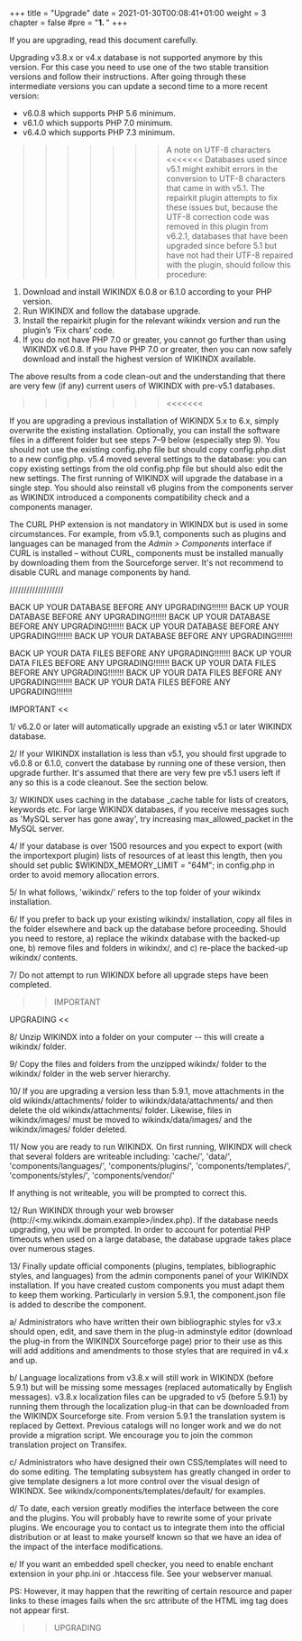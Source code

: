 +++
title = "Upgrade"
date = 2021-01-30T00:08:41+01:00
weight = 3
chapter = false
#pre = "<b>1. </b>"
+++


If you are upgrading, read this document carefully.

Upgrading v3.8.x or v4.x database is not supported anymore by this version.
For this case you need to use one of the two stable transition versions and
follow their instructions. After going through these intermediate versions
you can update a second time to a more recent version:

 - v6.0.8 which supports PHP 5.6 minimum.
 - v6.1.0 which supports PHP 7.0 minimum.
 - v6.4.0 which supports PHP 7.3 minimum.

>>>>>>> A note on UTF-8 characters <<<<<<<
Databases used since v5.1 might exhibit errors in the conversion to UTF-8
characters that came in with v5.1. The repairkit plugin attempts to fix these
issues but, because the UTF-8 correction code was removed in this plugin from
v6.2.1, databases that have been upgraded since before 5.1 but have not had
their UTF-8 repaired with the plugin, should follow this procedure:
1. Download and install WIKINDX 6.0.8 or 6.1.0 according to your PHP version.
2. Run WIKINDX and follow the database upgrade.
3. Install the repairkit plugin for the relevant wikindx version and run the
plugin’s ‘Fix chars’ code.
4. If you do not have PHP 7.0 or greater, you cannot go further than using
WIKINDX v6.0.8. If you have PHP 7.0 or greater, then you can now safely download
and install the highest version of WIKINDX available.

The above results from a code clean-out and the understanding that there are
very few (if any) current users of WIKINDX with pre-v5.1 databases.
>>>>>>> <<<<<<<

If you are upgrading a previous installation of WIKINDX 5.x to 6.x,
simply overwrite the existing installation. Optionally, you can install
the software files in a different folder but see steps 7–9 below
(especially step 9). You should not use the existing config.php file but
should copy config.php.dist to a new config.php. v5.4 moved several
settings to the database: you can copy existing settings from the old
config.php file but should also edit the new settings.  The first
running of WIKINDX will upgrade the database in a single step. You
should also reinstall v6 plugins from the components server as WIKINDX
introduced a components compatibility check and a components manager.

The CURL PHP extension is not mandatory in WIKINDX but is used in some
circumstances. For example, from v5.9.1, components such as plugins and
languages can be managed from the _Admin > Components_ interface if CURL is
installed – without CURL, components must be installed manually by
downloading them from the Sourceforge server. It's not recommend to
disable CURL and manage components by hand.

///////////////////

BACK UP YOUR DATABASE BEFORE ANY UPGRADING!!!!!!!
BACK UP YOUR DATABASE BEFORE ANY UPGRADING!!!!!!!
BACK UP YOUR DATABASE BEFORE ANY UPGRADING!!!!!!!
BACK UP YOUR DATABASE BEFORE ANY UPGRADING!!!!!!!
BACK UP YOUR DATABASE BEFORE ANY UPGRADING!!!!!!!

BACK UP YOUR DATA FILES BEFORE ANY UPGRADING!!!!!!!
BACK UP YOUR DATA FILES BEFORE ANY UPGRADING!!!!!!!
BACK UP YOUR DATA FILES BEFORE ANY UPGRADING!!!!!!!
BACK UP YOUR DATA FILES BEFORE ANY UPGRADING!!!!!!!
BACK UP YOUR DATA FILES BEFORE ANY UPGRADING!!!!!!!


IMPORTANT <<

1/ v6.2.0 or later will automatically upgrade an existing v5.1 or later
WIKINDX database.

2/ If your WIKINDX installation is less than v5.1, you should first
upgrade to v6.0.8 or 6.1.0, convert the database by running one of these
version, then upgrade further. It's assumed that there are very few pre
v5.1 users left if any so this is a code cleanout.  See the section
below.

3/  WIKINDX uses caching in the database _cache table for lists of
creators, keywords etc. For large WIKINDX databases, if you receive
messages such as 'MySQL server has gone away', try increasing
max_allowed_packet in the MySQL server.

4/ If your database is over 1500 resources and you expect to export
(with the importexport plugin) lists of resources of at least this
length, then you should set public $WIKINDX_MEMORY_LIMIT = "64M"; in
config.php in order to avoid memory allocation errors.

5/ In what follows, 'wikindx/' refers to the top folder of your wikindx
installation.

6/ If you prefer to back up your existing wikindx/ installation, copy
all files in the folder elsewhere and back up the database before proceeding.
Should you need to restore, a) replace the wikindx database with the backed-up
one, b) remove files and folders in wikindx/, and c) re-place the backed-up
wikindx/ contents.

7/ Do not attempt to run WIKINDX before all upgrade steps have been completed.

>> IMPORTANT


UPGRADING <<

8/ Unzip WIKINDX into a folder on your computer -- this will create a wikindx/
folder.

9/ Copy the files and folders from the unzipped wikindx/ folder to the wikindx/
folder in the web server hierarchy.

10/ If you are upgrading a version less than 5.9.1, move attachments in the
old wikindx/attachments/ folder to wikindx/data/attachments/ and then delete
the old wikindx/attachments/ folder. Likewise, files in wikindx/images/ must be
moved to wikindx/data/images/ and the wikindx/images/ folder deleted.

11/ Now you are ready to run WIKINDX. On first running, WIKINDX will check that
several folders are writeable including:
'cache/',
'data/',
'components/languages/',
'components/plugins/',
'components/templates/',
'components/styles/',
'components/vendor/'

If anything is not writeable, you will be prompted to correct this.

12/ Run WIKINDX through your web browser (http://<my.wikindx.domain.example>/index.php).
If the database needs upgrading, you will be prompted. In order to account for
potential PHP timeouts when used on a large database, the database
upgrade takes place over numerous stages.

13/ Finally update official components (plugins, templates, bibliographic
styles, and languages) from the admin components panel of your WIKINDX
installation. If you have created custom components you must adapt
them to keep them working. Particularly in version 5.9.1, the
component.json file is added to describe the component.

   a/ Administrators who have written their own bibliographic styles for
   v3.x should open, edit, and save them in the plug-in adminstyle editor
   (download the plug-in from the WIKINDX Sourceforge page) prior to
   their use as this will add additions and amendments to those styles
   that are required in v4.x and up.

   b/ Language localizations from v3.8.x will still work in WIKINDX
   (before 5.9.1) but will be missing some messages (replaced
   automatically by English messages). v3.8.x localization files can be
   upgraded to v5 (before 5.9.1) by running them through the
   localization plug-in that can be downloaded from the WIKINDX
   Sourceforge site. From version 5.9.1 the translation system is
   replaced by Gettext. Previous catalogs will no longer work and we do
   not provide a migration script. We encourage you to join the common
   translation project on Transifex.

   c/ Administrators who have designed their own CSS/templates will need
   to do some editing. The templating subsystem has greatly changed in
   order to give template designers a lot more control over the visual
   design of WIKINDX. See wikindx/components/templates/default/ for examples.

   d/ To date, each version greatly modifies the interface between the
   core and the plugins. You will probably have to rewrite some of your
   private plugins. We encourage you to contact us to integrate them
   into the official distribution or at least to make yourself known so
   that we have an idea of the impact of the interface modifications.

   e/ If you want an embedded spell checker, you need to enable enchant
   extension in your php.ini or .htaccess file. See your webserver
   manual.

PS: However, it may happen that the rewriting of certain resource and
paper links to these images fails when the src attribute of the HTML img
tag does not appear first.

>> UPGRADING
